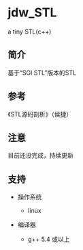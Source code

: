 # jdw_STL
a tiny STL(c++)

## 简介
基于“SGI STL”版本的STL

## 参考
《STL源码剖析》（侯捷）

## 注意
目前还没完成，持续更新

## 支持

* 操作系统
  * linux

* 编译器
  * g++ 5.4 或以上

